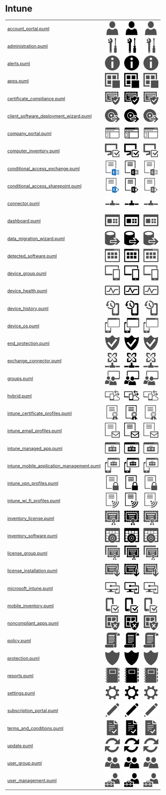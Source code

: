 # Intune

|   |   |   |   |
|---|---|---|---|
| [account_portal.puml](account_portal.puml) | ![MSIMG_ACCOUNTPORTAL_C](account_portal.png) | ![MSIMG_ACCOUNTPORTAL_M](account_portal_mono.png) | ![MSIMG_ACCOUNTPORTAL_G](account_portal_gray.png) | 
| [administration.puml](administration.puml) | ![MSIMG_ADMINISTRATION_C](administration.png) | ![MSIMG_ADMINISTRATION_M](administration_mono.png) | ![MSIMG_ADMINISTRATION_G](administration_gray.png) | 
| [alerts.puml](alerts.puml) | ![MSIMG_ALERTS_C](alerts.png) | ![MSIMG_ALERTS_M](alerts_mono.png) | ![MSIMG_ALERTS_G](alerts_gray.png) | 
| [apps.puml](apps.puml) | ![MSIMG_APPS_C](apps.png) | ![MSIMG_APPS_M](apps_mono.png) | ![MSIMG_APPS_G](apps_gray.png) | 
| [certificate_compliance.puml](certificate_compliance.puml) | ![MSIMG_CERTIFICATECOMPLIANCE_C](certificate_compliance.png) | ![MSIMG_CERTIFICATECOMPLIANCE_M](certificate_compliance_mono.png) | ![MSIMG_CERTIFICATECOMPLIANCE_G](certificate_compliance_gray.png) | 
| [client_software_deployment_wizard.puml](client_software_deployment_wizard.puml) | ![MSIMG_CLIENTSOFTWAREDEPLOYMENTWIZARD_C](client_software_deployment_wizard.png) | ![MSIMG_CLIENTSOFTWAREDEPLOYMENTWIZARD_M](client_software_deployment_wizard_mono.png) | ![MSIMG_CLIENTSOFTWAREDEPLOYMENTWIZARD_G](client_software_deployment_wizard_gray.png) | 
| [company_portal.puml](company_portal.puml) | ![MSIMG_COMPANYPORTAL_C](company_portal.png) | ![MSIMG_COMPANYPORTAL_M](company_portal_mono.png) | ![MSIMG_COMPANYPORTAL_G](company_portal_gray.png) | 
| [computer_inventory.puml](computer_inventory.puml) | ![MSIMG_COMPUTERINVENTORY_C](computer_inventory.png) | ![MSIMG_COMPUTERINVENTORY_M](computer_inventory_mono.png) | ![MSIMG_COMPUTERINVENTORY_G](computer_inventory_gray.png) | 
| [conditional_access_exchange.puml](conditional_access_exchange.puml) | ![MSIMG_CONDITIONALACCESSEXCHANGE_C](conditional_access_exchange.png) | ![MSIMG_CONDITIONALACCESSEXCHANGE_M](conditional_access_exchange_mono.png) | ![MSIMG_CONDITIONALACCESSEXCHANGE_G](conditional_access_exchange_gray.png) | 
| [conditional_access_sharepoint.puml](conditional_access_sharepoint.puml) | ![MSIMG_CONDITIONALACCESSSHAREPOINT_C](conditional_access_sharepoint.png) | ![MSIMG_CONDITIONALACCESSSHAREPOINT_M](conditional_access_sharepoint_mono.png) | ![MSIMG_CONDITIONALACCESSSHAREPOINT_G](conditional_access_sharepoint_gray.png) | 
| [connector.puml](connector.puml) | ![MSIMG_CONNECTOR_C](connector.png) | ![MSIMG_CONNECTOR_M](connector_mono.png) | ![MSIMG_CONNECTOR_G](connector_gray.png) | 
| [dashboard.puml](dashboard.puml) | ![MSIMG_DASHBOARD_C](dashboard.png) | ![MSIMG_DASHBOARD_M](dashboard_mono.png) | ![MSIMG_DASHBOARD_G](dashboard_gray.png) | 
| [data_migration_wizard.puml](data_migration_wizard.puml) | ![MSIMG_DATAMIGRATIONWIZARD_C](data_migration_wizard.png) | ![MSIMG_DATAMIGRATIONWIZARD_M](data_migration_wizard_mono.png) | ![MSIMG_DATAMIGRATIONWIZARD_G](data_migration_wizard_gray.png) | 
| [detected_software.puml](detected_software.puml) | ![MSIMG_DETECTEDSOFTWARE_C](detected_software.png) | ![MSIMG_DETECTEDSOFTWARE_M](detected_software_mono.png) | ![MSIMG_DETECTEDSOFTWARE_G](detected_software_gray.png) | 
| [device_group.puml](device_group.puml) | ![MSIMG_DEVICEGROUP_C](device_group.png) | ![MSIMG_DEVICEGROUP_M](device_group_mono.png) | ![MSIMG_DEVICEGROUP_G](device_group_gray.png) | 
| [device_health.puml](device_health.puml) | ![MSIMG_DEVICEHEALTH_C](device_health.png) | ![MSIMG_DEVICEHEALTH_M](device_health_mono.png) | ![MSIMG_DEVICEHEALTH_G](device_health_gray.png) | 
| [device_history.puml](device_history.puml) | ![MSIMG_DEVICEHISTORY_C](device_history.png) | ![MSIMG_DEVICEHISTORY_M](device_history_mono.png) | ![MSIMG_DEVICEHISTORY_G](device_history_gray.png) | 
| [device_os.puml](device_os.puml) | ![MSIMG_DEVICEOS_C](device_os.png) | ![MSIMG_DEVICEOS_M](device_os_mono.png) | ![MSIMG_DEVICEOS_G](device_os_gray.png) | 
| [end_protection.puml](end_protection.puml) | ![MSIMG_ENDPROTECTION_C](end_protection.png) | ![MSIMG_ENDPROTECTION_M](end_protection_mono.png) | ![MSIMG_ENDPROTECTION_G](end_protection_gray.png) | 
| [exchange_connector.puml](exchange_connector.puml) | ![MSIMG_EXCHANGECONNECTOR_C](exchange_connector.png) | ![MSIMG_EXCHANGECONNECTOR_M](exchange_connector_mono.png) | ![MSIMG_EXCHANGECONNECTOR_G](exchange_connector_gray.png) | 
| [groups.puml](groups.puml) | ![MSIMG_GROUPS_C](groups.png) | ![MSIMG_GROUPS_M](groups_mono.png) | ![MSIMG_GROUPS_G](groups_gray.png) | 
| [hybrid.puml](hybrid.puml) | ![MSIMG_HYBRID_C](hybrid.png) | ![MSIMG_HYBRID_M](hybrid_mono.png) | ![MSIMG_HYBRID_G](hybrid_gray.png) | 
| [intune_certificate_profiles.puml](intune_certificate_profiles.puml) | ![MSIMG_INTUNECERTIFICATEPROFILES_C](intune_certificate_profiles.png) | ![MSIMG_INTUNECERTIFICATEPROFILES_M](intune_certificate_profiles_mono.png) | ![MSIMG_INTUNECERTIFICATEPROFILES_G](intune_certificate_profiles_gray.png) | 
| [intune_email_profiles.puml](intune_email_profiles.puml) | ![MSIMG_INTUNEEMAILPROFILES_C](intune_email_profiles.png) | ![MSIMG_INTUNEEMAILPROFILES_M](intune_email_profiles_mono.png) | ![MSIMG_INTUNEEMAILPROFILES_G](intune_email_profiles_gray.png) | 
| [intune_managed_app.puml](intune_managed_app.puml) | ![MSIMG_INTUNEMANAGEDAPP_C](intune_managed_app.png) | ![MSIMG_INTUNEMANAGEDAPP_M](intune_managed_app_mono.png) | ![MSIMG_INTUNEMANAGEDAPP_G](intune_managed_app_gray.png) | 
| [intune_mobile_application_management.puml](intune_mobile_application_management.puml) | ![MSIMG_INTUNEMOBILEAPPLICATIONMANAGEMENT_C](intune_mobile_application_management.png) | ![MSIMG_INTUNEMOBILEAPPLICATIONMANAGEMENT_M](intune_mobile_application_management_mono.png) | ![MSIMG_INTUNEMOBILEAPPLICATIONMANAGEMENT_G](intune_mobile_application_management_gray.png) | 
| [intune_vpn_profiles.puml](intune_vpn_profiles.puml) | ![MSIMG_INTUNEVPNPROFILES_C](intune_vpn_profiles.png) | ![MSIMG_INTUNEVPNPROFILES_M](intune_vpn_profiles_mono.png) | ![MSIMG_INTUNEVPNPROFILES_G](intune_vpn_profiles_gray.png) | 
| [intune_wi_fi_profiles.puml](intune_wi_fi_profiles.puml) | ![MSIMG_INTUNEWIFIPROFILES_C](intune_wi_fi_profiles.png) | ![MSIMG_INTUNEWIFIPROFILES_M](intune_wi_fi_profiles_mono.png) | ![MSIMG_INTUNEWIFIPROFILES_G](intune_wi_fi_profiles_gray.png) | 
| [inventory_license.puml](inventory_license.puml) | ![MSIMG_INVENTORYLICENSE_C](inventory_license.png) | ![MSIMG_INVENTORYLICENSE_M](inventory_license_mono.png) | ![MSIMG_INVENTORYLICENSE_G](inventory_license_gray.png) | 
| [inventory_software.puml](inventory_software.puml) | ![MSIMG_INVENTORYSOFTWARE_C](inventory_software.png) | ![MSIMG_INVENTORYSOFTWARE_M](inventory_software_mono.png) | ![MSIMG_INVENTORYSOFTWARE_G](inventory_software_gray.png) | 
| [license_group.puml](license_group.puml) | ![MSIMG_LICENSEGROUP_C](license_group.png) | ![MSIMG_LICENSEGROUP_M](license_group_mono.png) | ![MSIMG_LICENSEGROUP_G](license_group_gray.png) | 
| [license_installation.puml](license_installation.puml) | ![MSIMG_LICENSEINSTALLATION_C](license_installation.png) | ![MSIMG_LICENSEINSTALLATION_M](license_installation_mono.png) | ![MSIMG_LICENSEINSTALLATION_G](license_installation_gray.png) | 
| [microsoft_intune.puml](microsoft_intune.puml) | ![MSIMG_MICROSOFTINTUNE_C](microsoft_intune.png) | ![MSIMG_MICROSOFTINTUNE_M](microsoft_intune_mono.png) | ![MSIMG_MICROSOFTINTUNE_G](microsoft_intune_gray.png) | 
| [mobile_inventory.puml](mobile_inventory.puml) | ![MSIMG_MOBILEINVENTORY_C](mobile_inventory.png) | ![MSIMG_MOBILEINVENTORY_M](mobile_inventory_mono.png) | ![MSIMG_MOBILEINVENTORY_G](mobile_inventory_gray.png) | 
| [noncompliant_apps.puml](noncompliant_apps.puml) | ![MSIMG_NONCOMPLIANTAPPS_C](noncompliant_apps.png) | ![MSIMG_NONCOMPLIANTAPPS_M](noncompliant_apps_mono.png) | ![MSIMG_NONCOMPLIANTAPPS_G](noncompliant_apps_gray.png) | 
| [policy.puml](policy.puml) | ![MSIMG_POLICY_C](policy.png) | ![MSIMG_POLICY_M](policy_mono.png) | ![MSIMG_POLICY_G](policy_gray.png) | 
| [protection.puml](protection.puml) | ![MSIMG_PROTECTION_C](protection.png) | ![MSIMG_PROTECTION_M](protection_mono.png) | ![MSIMG_PROTECTION_G](protection_gray.png) | 
| [reports.puml](reports.puml) | ![MSIMG_REPORTS_C](reports.png) | ![MSIMG_REPORTS_M](reports_mono.png) | ![MSIMG_REPORTS_G](reports_gray.png) | 
| [settings.puml](settings.puml) | ![MSIMG_SETTINGS_C](settings.png) | ![MSIMG_SETTINGS_M](settings_mono.png) | ![MSIMG_SETTINGS_G](settings_gray.png) | 
| [subscription_portal.puml](subscription_portal.puml) | ![MSIMG_SUBSCRIPTIONPORTAL_C](subscription_portal.png) | ![MSIMG_SUBSCRIPTIONPORTAL_M](subscription_portal_mono.png) | ![MSIMG_SUBSCRIPTIONPORTAL_G](subscription_portal_gray.png) | 
| [terms_and_conditions.puml](terms_and_conditions.puml) | ![MSIMG_TERMSANDCONDITIONS_C](terms_and_conditions.png) | ![MSIMG_TERMSANDCONDITIONS_M](terms_and_conditions_mono.png) | ![MSIMG_TERMSANDCONDITIONS_G](terms_and_conditions_gray.png) | 
| [update.puml](update.puml) | ![MSIMG_UPDATE_C](update.png) | ![MSIMG_UPDATE_M](update_mono.png) | ![MSIMG_UPDATE_G](update_gray.png) | 
| [user_group.puml](user_group.puml) | ![MSIMG_USERGROUP_C](user_group.png) | ![MSIMG_USERGROUP_M](user_group_mono.png) | ![MSIMG_USERGROUP_G](user_group_gray.png) | 
| [user_management.puml](user_management.puml) | ![MSIMG_USERMANAGEMENT_C](user_management.png) | ![MSIMG_USERMANAGEMENT_M](user_management_mono.png) | ![MSIMG_USERMANAGEMENT_G](user_management_gray.png) | 
